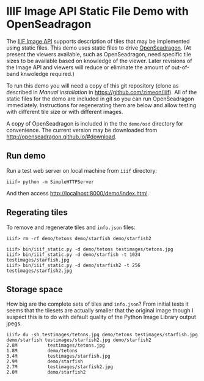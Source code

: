 IIIF Image API Static File Demo with OpenSeadragon
==================================================

The [IIIF Image API](http://iiif.io/api/image) supports description of
tiles that may be implemented using static files. This demo
uses static files to drive [OpenSeadragon](http://openseadragon.github.io/).
(At present the viewers available, such as OpenSeadragon, need specific 
tile sizes to be available based on knowledge of the viewer. Later 
revisions of the Image API and viewers will reduce or eliminate the
amount of out-of-band knwoledge required.)

To run this demo you will need a copy of this git repository (clone as 
described in *Manual installation* in <https://github.com/zimeon/iiif>). 
All of the static files for the demo are included in git so you can run 
OpenSeadragon immediately. Instructions for regenerating them are below 
and allow testing with different tile size or with different images.

A copy of OpenSeadragon is included in the the `demo/osd` directory
for convenience. The current version may be downloaded from 
<http://openseadragon.github.io/#download>.

Run demo
--------

Run a test web server on local machine from `iiif` directory:
```
iiif> python -m SimpleHTTPServer
```

And then access <http://localhost:8000/demo/index.html>.

Regerating tiles
----------------

To remove and regenerate tiles and `info.json` files:
```
iiif> rm -rf demo/tetons demo/starfish demo/starfish2

iiif> bin/iiif_static.py -d demo/tetons testimages/tetons.jpg
iiif> bin/iiif_static.py -d demo/starfish -t 1024 testimages/starfish.jpg
iiif> bin/iiif_static.py -d demo/starfish2 -t 256 testimages/starfish2.jpg
```

Storage space
-------------

How big are the complete sets of tiles and `info.json`? From initial tests
it seems that the tilesets are actually smaller that the original image though 
I suspect this is to do with default quality of the Python Image Library
output jpegs.

```
iiif> du -sh testimages/tetons.jpg demo/tetons testimages/starfish.jpg demo/starfish testimages/starfish2.jpg demo/starfish2
2.8M		   testimages/tetons.jpg
1.8M		   demo/tetons
3.4M		   testimages/starfish.jpg
2.9M		   demo/starfish
2.7M		   testimages/starfish2.jpg
2.0M		   demo/starfish2
```
